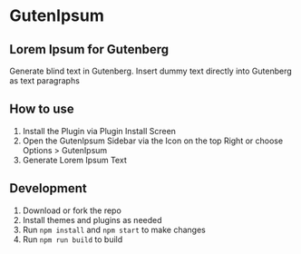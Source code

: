 # GutenIpsum
## Lorem Ipsum for Gutenberg
Generate blind text in Gutenberg.
Insert dummy text directly into Gutenberg as text paragraphs

## How to use

1. Install the Plugin via Plugin Install Screen
4. Open the GutenIpsum Sidebar via the Icon on the top Right or choose Options > GutenIpsum
5. Generate Lorem Ipsum Text

## Development

1. Download or fork the repo
2. Install themes and plugins as needed
3. Run `npm install` and `npm start` to make changes
4. Run `npm run build` to build
